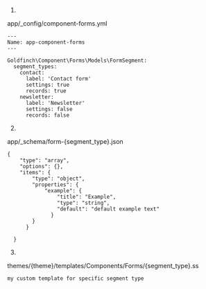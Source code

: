 1)

app/_config/component-forms.yml
```
---
Name: app-component-forms
---

Goldfinch\Component\Forms\Models\FormSegment:
  segment_types:
    contact:
      label: 'Contact form'
      settings: true
      records: true
    newsletter:
      label: 'Newsletter'
      settings: false
      records: false
```

2)

app/_schema/form-{segment_type}.json
```
{
    "type": "array",
    "options": {},
    "items": {
        "type": "object",
        "properties": {
            "example": {
                "title": "Example",
                "type": "string",
                "default": "default example text"
              }
        }
      }

  }
```

3)

themes/{theme}/templates/Components/Forms/{segment_type}.ss

```
my custom template for specific segment type
```
